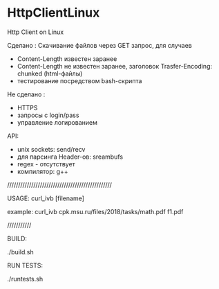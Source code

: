 # HttpClientLinux
Http Client on Linux  


Сделано :
Скачивание файлов через GET запрос, для случаев
- Content-Length известен заранее
- Content-Length не известен заранее, заголовок Trasfer-Encoding: chunked (html-файлы)
- тестирование посредством bash-скрипта

Не сделано :
- HTTPS
- запросы с login/pass
- управление логированием


API:
- unix sockets: send/recv
- для парсинга Header-ов: sreambufs
- regex - отсутствует
- компилятор: g++
 
////////////////////////////////////////////////

USAGE: curl_ivb <link> [filename]

example:
curl_ivb cpk.msu.ru/files/2018/tasks/math.pdf f1.pdf

///////////

BUILD:

./build.sh

RUN TESTS:

./runtests.sh

